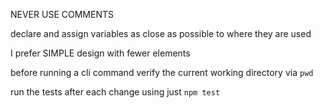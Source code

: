 NEVER USE COMMENTS

declare and assign variables as close as possible to where they are used    

I prefer SIMPLE design with fewer elements

before running a cli command verify the current working directory via `pwd`

run the tests after each change using just `npm test`